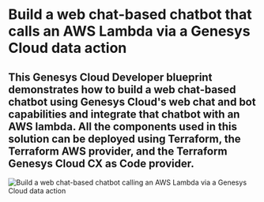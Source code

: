 # Build a web chat-based chatbot that calls an AWS Lambda via a Genesys Cloud data action

This Genesys Cloud Developer blueprint demonstrates how to build a web chat-based chatbot using Genesys Cloud's web chat and bot capabilities and integrate that chatbot with an AWS lambda. All the components used in this solution can be deployed using Terraform, the Terraform AWS provider, and the Terraform Genesys Cloud CX as Code provider.
---

![Build a web chat-based chatbot calling an AWS Lambda via a Genesys Cloud data action](images/overview.png "Build a web chat-based chatbot calling an AWS Lambda via a Genesys Cloud data action")
